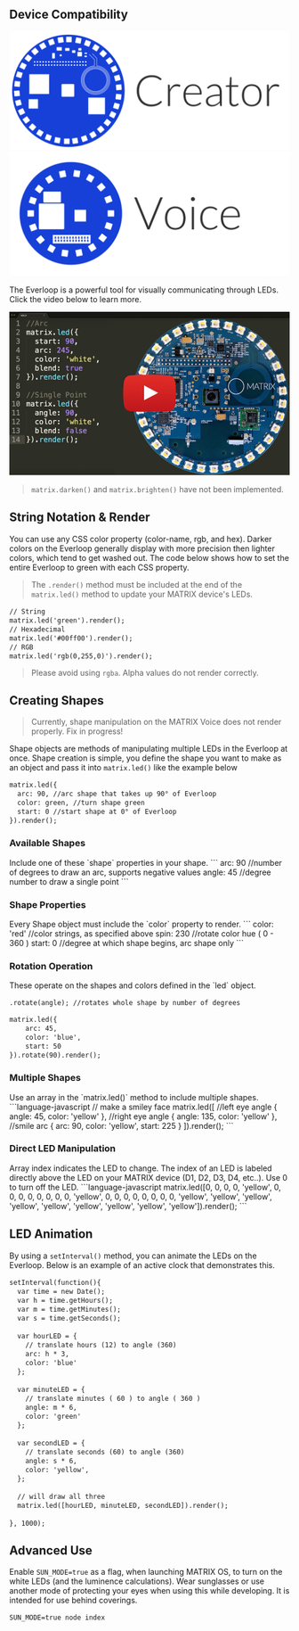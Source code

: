 <h2 style="padding-top:0>Everloop LEDs</h2>

### Device Compatibility
<img class="creator-compatibility-icon" src="../../img/creator-icon.svg">
<img class="voice-compatibility-icon" src="../../img/voice-icon.svg">

The Everloop is a powerful tool for visually communicating through LEDs. Click the video below to learn more.

[![Everloop Tutorial](../img/everloop-image.png)](https://www.youtube.com/watch?v=L4btaqw4HqM)
> `matrix.darken()` and `matrix.brighten()` have not been implemented.

## String Notation & Render
You can use any CSS color property (color-name, rgb, and hex). Darker colors on the Everloop generally display with more precision then lighter colors, which tend to get washed out. The code below shows how to set the entire Everloop to green with each CSS property.
> The `.render()` method must be included at the end of the `matrix.led()` method to update your MATRIX device's LEDs.
```language-javascript
// String
matrix.led('green').render();
// Hexadecimal
matrix.led('#00ff00').render();
// RGB
matrix.led('rgb(0,255,0)').render();
```
> Please avoid using `rgba`. Alpha values do not render correctly.

## Creating Shapes
> Currently, shape manipulation on the MATRIX Voice does not render properly. Fix in progress!

Shape objects are methods of manipulating multiple LEDs in the Everloop at once.  Shape creation is simple, you define the shape you want to make as an object and pass it into `matrix.led()` like the example below

```language-javascript
matrix.led({
  arc: 90, //arc shape that takes up 90° of Everloop 
  color: green, //turn shape green
  start: 0 //start shape at 0° of Everloop
}).render();
```

<h3 style="padding-top:0">Available Shapes</h3>
Include one of these `shape` properties in your shape.
```
arc: 90 //number of degrees to draw an arc, supports negative values
angle: 45 //degree number to draw a single point
```

<h3 style="padding-top:0">Shape Properties</h3>
Every Shape object must include the `color` property to render.
```
color: 'red' //color strings, as specified above
spin: 230 //rotate color hue ( 0 - 360 )
start: 0  //degree at which shape begins, arc shape only
```

<h3 style="padding-top:0">Rotation Operation</h3>
These operate on the shapes and colors defined in the `led` object.

```language-javascript
.rotate(angle); //rotates whole shape by number of degrees 
```
```language-javascript
matrix.led({
    arc: 45,
    color: 'blue',
    start: 50
}).rotate(90).render();
```

<h3 style="padding-top:0">Multiple Shapes</h3>
Use an array in the `matrix.led()` method to include multiple shapes.
```language-javascript
// make a smiley face
matrix.led([
  //left eye angle
  {
    angle: 45,
    color: 'yellow'
  },
  //right eye angle
  {
    angle: 135,
    color: 'yellow'
  },
  //smile arc
  {
    arc: 90,
    color: 'yellow',
    start: 225
  }
]).render();
```

<h3 style="padding-top:0">Direct LED Manipulation</h3>
Array index indicates the LED to change. The index of an LED is labeled directly above the LED on your MATRIX device (D1, D2, D3, D4, etc..). Use 0 to turn off the LED.
```language-javascript
matrix.led([0, 0, 0, 0, 'yellow', 0,
0, 0, 0, 0, 0, 0, 0, 'yellow', 0, 0,
0, 0, 0, 0, 0, 0, 'yellow', 'yellow',
'yellow', 'yellow', 'yellow', 'yellow',
'yellow', 'yellow', 'yellow']).render();
```


## LED Animation
By using a `setInterval()` method, you can animate the LEDs on the Everloop. Below is an example of an active clock that demonstrates this. 
```language-javascript
setInterval(function(){
  var time = new Date();
  var h = time.getHours();
  var m = time.getMinutes();
  var s = time.getSeconds();

  var hourLED = {
    // translate hours (12) to angle (360)
    arc: h * 3,
    color: 'blue'
  };

  var minuteLED = {
    // translate minutes ( 60 ) to angle ( 360 )
    angle: m * 6,
    color: 'green'
  };

  var secondLED = {
    // translate seconds (60) to angle (360)
    angle: s * 6,
    color: 'yellow',
  };

  // will draw all three
  matrix.led([hourLED, minuteLED, secondLED]).render();

}, 1000);
```

## Advanced Use
Enable `SUN_MODE=true` as a flag, when launching MATRIX OS, to turn on the white LEDs (and the luminence calculations). Wear sunglasses or use another mode of protecting your eyes when using this while developing. It is intended for use behind coverings.

```language-bash
SUN_MODE=true node index
```